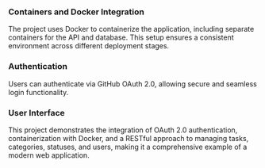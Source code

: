 ### Containers and Docker Integration

The project uses Docker to containerize the application, including separate containers for the API and database. This setup ensures a consistent environment across different deployment stages.

### Authentication

Users can authenticate via GitHub OAuth 2.0, allowing secure and seamless login functionality.

### User Interface

This project demonstrates the integration of OAuth 2.0 authentication, containerization with Docker, and a RESTful approach to managing tasks, categories, statuses, and users, making it a comprehensive example of a modern web application.
